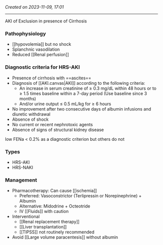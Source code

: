 *Created on 2023-11-09, 17:01* 

---
AKI of Exclusion in presence of Cirrhosis  

### Pathophysiology
- [[hypovolemia]] but no shock
- Splanchnic vasodilation 
- Reduced [[Renal perfusion]] 

### Diagnostic criteria for HRS-AKI
- Presence of cirrhosis with ==ascites==
- Diagnosis of [[AKI.canvas|AKI]] according to the following criteria:
   - An increase in serum creatinine of ≥ 0.3 mg/dL within 48 hours or to ≥ 1.5 times baseline within a 7-day period (Use baseline since 3 months)
    - And/or urine output ≤ 0.5 mL/kg for ≥ 6 hours
- No improvement after two consecutive days of albumin infusions and diuretic withdrawal
- Absence of shock
- No current or recent nephrotoxic agents
- Absence of signs of structural kidney disease

low FENa < 0.2% as a diagnostic criterion but others do not

### Types
- HRS-AKI
- HRS-NAKI

### Management
- Pharmacotherapy: Can cause [[ischemia]] 
	- Preferred: Vasoconstrictor (Terlipressin or Norepinephrine) + Albumin
	- Alternative: Midodrine + Octeotride
	- IV [[Fluids]] with caution 
- Interventional
	- [[Renal replacement therapy]]
	- [[Liver transplantation]]
	- [[TIPSS]] not routinely recommended 
- Avoid [[Large volume paracentesis]] without albumin